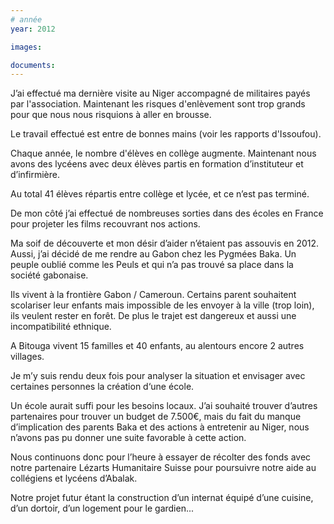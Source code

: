 ```yaml
---
# année
year: 2012

images:

documents:
---
```


J’ai effectué ma dernière visite au Niger accompagné de militaires payés par l'association. Maintenant les risques d'enlèvement sont trop grands pour que nous nous risquions à aller en brousse.

Le travail effectué est entre de bonnes mains (voir les rapports d'Issoufou).

Chaque année, le nombre d'élèves en collège augmente. Maintenant nous avons des lycéens avec deux élèves partis en formation d’instituteur et d’infirmière.

Au total 41 élèves répartis entre collège et lycée, et ce n’est pas terminé.

De mon côté j’ai effectué de nombreuses sorties dans des écoles en France pour projeter les films recouvrant nos actions.

Ma soif de découverte et mon désir d’aider n’étaient pas assouvis en 2012. Aussi, j’ai décidé de me rendre au Gabon chez les Pygmées Baka. Un peuple oublié comme les Peuls et qui n’a pas trouvé sa place dans la société gabonaise.

Ils vivent à la frontière Gabon / Cameroun. Certains parent souhaitent scolariser leur enfants mais impossible de les envoyer à la ville (trop loin), ils veulent rester en forêt. De plus le trajet est dangereux et aussi une incompatibilité ethnique.

A Bitouga vivent 15 familles et 40 enfants, au alentours encore 2 autres villages.

Je m’y suis rendu deux fois pour analyser la situation et envisager avec certaines personnes la création d‘une école.

Un école aurait suffi pour les besoins locaux. J’ai souhaité trouver d’autres partenaires pour trouver un budget de 7.500€, mais du fait du manque d’implication des parents Baka et des actions à entretenir au Niger, nous n’avons pas pu donner une suite favorable à cette action.

Nous continuons donc pour l’heure à essayer de récolter des fonds avec notre partenaire Lézarts Humanitaire Suisse pour poursuivre notre aide au collégiens et lycéens d’Abalak.

Notre projet futur étant la construction d’un internat équipé d’une cuisine, d’un dortoir, d’un logement pour le gardien...
